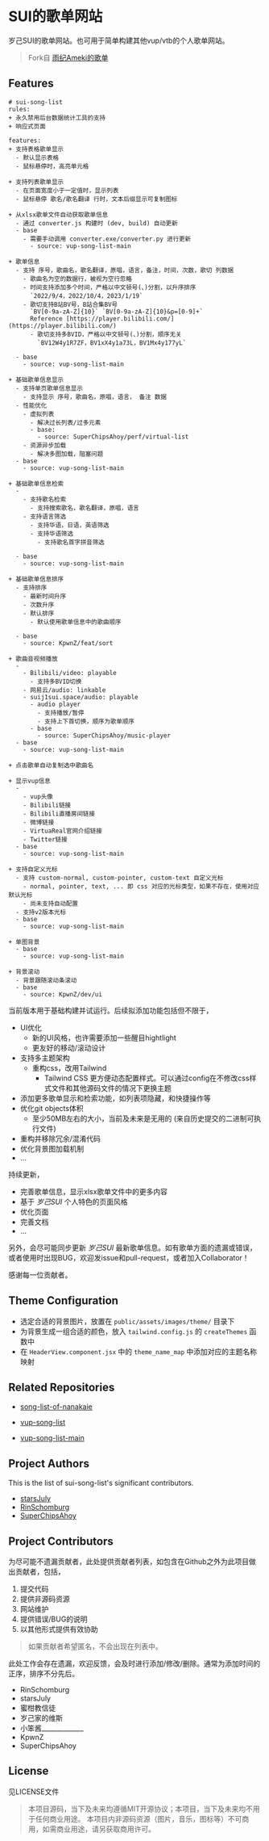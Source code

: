 # SUI的歌单网站

岁己SUI的歌单网站。也可用于简单构建其他vup/vtb的个人歌单网站。

> Fork自 [雨纪Ameki的歌单](https://www.ameki.online/)

## Features

```
# sui-song-list
rules:
+ 永久禁用后台数据统计工具的支持
+ 响应式页面

features:
+ 支持表格歌单显示
  - 默认显示表格
  - 鼠标悬停时，高亮单元格

+ 支持列表歌单显示
  - 在页面宽度小于一定值时，显示列表
  - 鼠标悬停 歌名/歌名翻译 行时，文本后缀显示可复制图标

+ 从xlsx歌单文件自动获取歌单信息
  - 通过 converter.js 构建时 (dev, build) 自动更新
  - base
    - 需要手动调用 converter.exe/converter.py 进行更新
      - source: vup-song-list-main

+ 歌单信息
  - 支持 序号，歌曲名，歌名翻译，原唱，语言，备注，时间，次数，歌切 列数据
    - 歌曲名为空的数据行，被视为空行忽略
    - 时间支持添加多个时间，严格以中文顿号(、)分割，以升序排序
      `2022/9/4，2022/10/4，2023/1/19`
    - 歌切支持B站BV号，B站合集BV号
      `BV[0-9a-zA-Z]{10}` `BV[0-9a-zA-Z]{10}&p=[0-9]+`
      Reference [https://player.bilibili.com/](https://player.bilibili.com/)
      - 歌切支持多BVID，严格以中文顿号(、)分割，顺序无关
        `BV12W4y1R7ZF，BV1xX4y1a73L，BV1Mx4y177yL`
        
  - base
    - source: vup-song-list-main

+ 基础歌单信息显示
  - 支持单页歌单信息显示
    - 支持显示 序号，歌曲名，原唱，语言， 备注 数据
  - 性能优化
    - 虚拟列表
      - 解决过长列表/过多元素
      - base:
        - source: SuperChipsAhoy/perf/virtual-list
    - 资源异步加载
      - 解决多图加载，阻塞问题
  - base
    - source: vup-song-list-main

+ 基础歌单信息检索
  - 
    - 支持歌名检索
      - 支持搜索歌名，歌名翻译，原唱，语言
    - 支持语言筛选
      - 支持华语，日语，英语筛选
      - 支持华语筛选
        - 支持歌名首字拼音筛选
    
  - base
    - source: vup-song-list-main

+ 基础歌单信息排序
  - 支持排序
    - 最新时间升序
    - 次数升序
    - 默认排序
      - 默认使用歌单信息中的歌曲顺序
  
  - base
    - source: KpwnZ/feat/sort

+ 歌曲音视频播放
  - 
    - Bilibili/video: playable
      - 支持多BVID切换
    - 网易云/audio: linkable
    - suij1sui.space/audio: playable
      - audio player
        - 支持播放/暂停
        - 支持上下首切换，顺序为歌单顺序
      - base
        - source: SuperChipsAhoy/music-player
  - base
    - source: vup-song-list-main

+ 点击歌单自动复制选中歌曲名

+ 显示vup信息
  - 
    - vup头像
    - Bilibili链接
    - Bilibili直播房间链接
    - 微博链接
    - VirtuaReal官网介绍链接
    - Twitter链接
  - base
    - source: vup-song-list-main

+ 支持自定义光标
  - 支持 custom-normal, custom-pointer, custom-text 自定义光标
    - normal, pointer, text, ... 即 css 对应的光标类型，如果不存在，使用对应默认光标
    - 尚未支持自动配置
  - 支持v2版本光标
  - base
    - source: vup-song-list-main

+ 单图背景
  - base
    - source: vup-song-list-main

+ 背景滚动
  - 背景跟随滚动条滚动
  - base
    - source: KpwnZ/dev/ui

```

当前版本用于基础构建并试运行。后续拟添加功能包括但不限于，
+ UI优化
  - 新的UI风格，也许需要添加一些醒目hightlight
  - 更友好的移动/滚动设计
+ 支持多主题架构
  - 重构css，改用Tailwind
    - Tailwind CSS 更方便动态配置样式。可以通过config在不修改css样式文件和其他源码文件的情况下更换主题
+ 添加更多歌单显示和检索功能，如列表项隐藏，和快捷操作等
+ 优化git objects体积
  + 至少50MB左右的大小，当前及未来是无用的 (来自历史提交的二进制可执行文件)
+ 重构并移除冗余/混淆代码
+ 优化背景图加载机制
+ ...

持续更新，
+ 完善歌单信息，显示xlsx歌单文件中的更多内容
+ 基于 *岁己SUI* 个人特色的页面风格
+ 优化页面
+ 完善文档
+ ...

另外，会尽可能同步更新 *岁己SUI* 最新歌单信息。如有歌单方面的遗漏或错误，或者使用时出现BUG，欢迎发issue和pull-request，或者加入Collaborator！

感谢每一位贡献者。

## Theme Configuration

- 选定合适的背景图片，放置在 `public/assets/images/theme/` 目录下
- 为背景生成一组合适的颜色，放入 `tailwind.config.js` 的 `createThemes` 函数中
- 在 `HeaderView.component.jsx` 中的 `theme_name_map` 中添加对应的主题名称映射

## Related Repositories

+ [song-list-of-nanakaie](https://github.com/alan314m/song-list-of-nanakaie)

+ [vup-song-list](https://github.com/Akegarasu/vup-song-list)

+ [vup-song-list-main](https://github.com/Rndlab/vup-song-list-main)

## Project Authors

This is the list of sui-song-list's significant contributors.

+ [starsJuly](https://github.com/starsJuly)
+ [RinSchomburg](https://github.com/RinSchomburg)
+ [SuperChipsAhoy](https://github.com/SuperChipsAhoy)

## Project Contributors

为尽可能不遗漏贡献者，此处提供贡献者列表，如包含在Github之外为此项目做出贡献者，包括，
1) 提交代码
2) 提供非源码资源
3) 网站维护
4) 提供错误/BUG的说明
5) 以其他形式提供有效协助

> 如果贡献者希望匿名，不会出现在列表中。

此处工作会存在遗漏，欢迎反馈，会及时进行添加/修改/删除。通常为添加时间的正序，排序不分先后。

+ RinSchomburg
+ starsJuly
+ 蜜柑教信徒
+ 岁己家的维斯
+ 小笨酱_____________
+ KpwnZ
+ SuperChipsAhoy

## License

见LICENSE文件

> 本项目源码，当下及未来均遵循MIT开源协议；本项目，当下及未来均不用于任何商业用途。
> 本项目内非源码资源（图片，音乐，图标等）不可商用，如需商业用途，请另获取商用许可。
